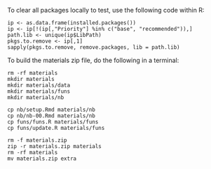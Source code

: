To clear all packages locally to test, use the following code within R:

```{r}
ip <- as.data.frame(installed.packages())
ip <- ip[!(ip[,"Priority"] %in% c("base", "recommended")),]
path.lib <- unique(ip$LibPath)
pkgs.to.remove <- ip[,1]
sapply(pkgs.to.remove, remove.packages, lib = path.lib)
```

To build the materials zip file, do the following in a terminal:

```{sh}
rm -rf materials
mkdir materials
mkdir materials/data
mkdir materials/funs
mkdir materials/nb

cp nb/setup.Rmd materials/nb
cp nb/nb-00.Rmd materials/nb
cp funs/funs.R materials/funs
cp funs/update.R materials/funs

rm -f materials.zip
zip -r materials.zip materials
rm -rf materials
mv materials.zip extra
```
